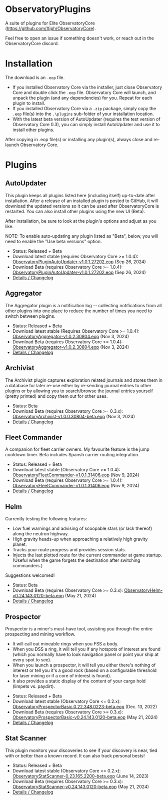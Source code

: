 # ObservatoryPlugins
A suite of plugins for Elite ObservatoryCore (https://github.com/Xjph/ObservatoryCore).

Feel free to open an issue if something doesn't work, or reach out in the ObservatoryCore discord.

# Installation

The download is an `.eop` file.

*  If you installed Observatory Core via the installer, just close Observatory Core and double click the `.eop` file. Observatory Core will launch, and unpack the plugin (and any dependencies) for you. Repeat for each plugin to install.
*  If you installed Observatory Core via a `.zip` package, simply copy the `.eop` file(s) into the `.\plugins` sub-folder of your installation location.
*  With the latest beta version of AutoUpdater (requires the test version of Observatory Core 0.3), you can simply install AutoUpdater and use it to install other plugins.

After copying in .eop file(s) or installing any plugin(s), always close and re-launch Observatory Core.

# Plugins

## AutoUpdater

This plugin keeps all plugins listed here (including itself) up-to-date after installation. After a release of an installed plugin is posted to GitHub, it will download the updated versions so it can be used after ObservatoryCore is restarted. You can also install other plugins using the new UI (Beta).

After installation, be sure to look at the plugin's options and adjust as you like.

NOTE: To enable auto-updating any plugin listed as "Beta", below, you will need to enable the "Use beta versions" option.

*  Status: Released + Beta
*  Download latest stable (requires Observatory Core >= 1.0.4): [ObservatoryPluginAutoUpdater-v1.0.1.27202.eop](https://github.com/fredjk-gh/ObservatoryPlugins/releases/download/v1.0.1.27202/ObservatoryPluginAutoUpdater-v1.0.1.27202.eop) (Sep 26, 2024)
*  Download Beta (requires Observatory Core >= 1.0.4): [ObservatoryPluginAutoUpdater-v1.0.1.27202.eop](https://github.com/fredjk-gh/ObservatoryPlugins/releases/download/v1.0.1.27202/ObservatoryPluginAutoUpdater-v1.0.1.27202.eop) (Sep 26, 2024)
*  [Details / Changelog](https://github.com/fredjk-gh/ObservatoryPlugins/wiki/Plugin:-AutoUpdater)

## Aggregator

The Aggregator plugin is a notification log -- collecting notifications from all other plugins into one place to reduce the number of times you need to switch between plugins.

*  Status: Released + Beta
*  Download latest stable (Requires Observatory Core >= 1.0.4): [ObservatoryAggregator-v1.0.2.30804.eop](https://github.com/fredjk-gh/ObservatoryPlugins/releases/download/v1.0.2.30804/ObservatoryAggregator-v1.0.2.30804.eop) (Nov 3, 2024)
*  Download Beta (requires Observatory Core >= 1.0.4): [ObservatoryAggregator-v1.0.2.30804.eop](https://github.com/fredjk-gh/ObservatoryPlugins/releases/download/v1.0.2.30804/ObservatoryAggregator-v1.0.2.30804.eop) (Nov 3, 2024)
*  [Details / Changelog](https://github.com/fredjk-gh/ObservatoryPlugins/wiki/Plugin:-Aggregator)

## Archivist

The Archivist plugin captures exploration related journals and stores them in a database for later re-use either by re-sending journal entries to other plugins or by allowing you to search/browse the journal entries yourself (pretty printed) and copy them out for other uses.

*  Status: Beta
*  Download Beta (requires Observatory Core >= 0.3.x): [ObservatoryArchivist-v1.0.0.30804-beta.eop](https://github.com/fredjk-gh/ObservatoryPlugins/releases/download/v1.0.2.30804/ObservatoryArchivist-v1.0.0.30804-beta.eop) (Nov 3, 2024)
*  [Details / Changelog](https://github.com/fredjk-gh/ObservatoryPlugins/wiki/Plugin:-Archivist)

## Fleet Commander

A companion for fleet carrier owners. My favourite feature is the jump cooldown timer. Beta includes Spansh carrier routing integration.

*  Status: Released + Beta
*  Download latest stable (Observatory Core >= 1.0.4): [ObservatoryFleetCommander-v1.0.1.31406.eop](https://github.com/fredjk-gh/ObservatoryPlugins/releases/download/v1.0.1.31406/ObservatoryFleetCommander-v1.0.1.31406.eop) (Nov 9, 2024)
*  Download Beta (requires Observatory Core >= 1.0.4): [ObservatoryFleetCommander-v1.0.1.31406.eop](https://github.com/fredjk-gh/ObservatoryPlugins/releases/download/v1.0.1.31406/ObservatoryFleetCommander-v1.0.1.31406.eop) (Nov 9, 2024)
*  [Details / Changelog](https://github.com/fredjk-gh/ObservatoryPlugins/wiki/Plugin:-Fleet-Commander)

## Helm

Currently testing the following features:

- Low fuel warnings and advising of scoopable stars (or lack thereof) along the neutron highway.
- High gravity heads-up when approaching a relatively high gravity planet.
- Tracks your route progress and provides session stats.
- Injects the last plotted route for the current commander at game startup. (Useful when the game forgets the destination after switching commanders.)

Suggestions welcomed!

*  Status: Beta
*  Download Beta (requires Observatory Core >= 0.3.x): [ObservatoryHelm-v0.24.143.0120-beta.eop](https://github.com/fredjk-gh/ObservatoryPlugins/releases/download/v0.24.143.0120-beta/ObservatoryHelm-v0.24.143.0120-beta.eop) (May 21, 2024)
*  [Details / Changelog](https://github.com/fredjk-gh/ObservatoryPlugins/wiki/Plugin:-Helm)

## Prospector

Prospector is a miner's must-have tool, assisting you through the entire prospecting and mining workflow.

-  It will call out mineable rings when you FSS a body.
-  When you DSS a ring, it will tell you if any hotspots of interest are found (which you normally have to look navigation panel or point your ship at every spot to see).
-  When you launch a prospector, it will tell you either there's nothing of interest or tell you it's a good rock (based on a configurable threshold for laser mining or if a core of interest is found).
-  It also provides a static display of the content of your cargo hold (limpets vs. paydirt).

*  Status: Released + Beta
*  Download latest stable (Observatory Core <= 0.2.x): [ObservatoryProspectorBasic.0.22.348.0223-beta.eop](https://github.com/fredjk-gh/ObservatoryPlugins/releases/download/0.22.348.0241-beta/ObservatoryProspectorBasic.0.22.348.0223-beta.eop) (Dec. 13, 2022)
*  Download Beta (requires Observatory Core >= 0.3.x): [ObservatoryProspectorBasic-v0.24.143.0120-beta.eop](https://github.com/fredjk-gh/ObservatoryPlugins/releases/download/v0.24.143.0120-beta/ObservatoryProspectorBasic-v0.24.143.0120-beta.eop) (May 21, 2024)
*  [Details / Changelog](https://github.com/fredjk-gh/ObservatoryPlugins/wiki/Plugin:-Prospector)

## Stat Scanner

This plugin monitors your discoveries to see if your discovery is near, tied with or better than a known record. It can also track personal bests!

*  Status: Released + Beta
*  Download latest stable (Observatory Core <= 0.2.x): [ObservatoryStatScanner-0.23.165.2200-beta.eop](https://github.com/fredjk-gh/ObservatoryPlugins/releases/download/0.23.165.2200-beta/ObservatoryStatScanner-0.23.165.2200-beta.eop) (June 14, 2023)
*  Download Beta (requires Observatory Core >= 0.3.x): [ObservatoryStatScanner-v0.24.143.0120-beta.eop](https://github.com/fredjk-gh/ObservatoryPlugins/releases/download/v0.24.143.0120-beta/ObservatoryStatScanner-v0.24.143.0120-beta.eop) (May 21, 2024)
*  [Details / Changelog](https://github.com/fredjk-gh/ObservatoryPlugins/wiki/Plugin:-Stat-Scanner)
